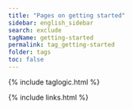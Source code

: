 ```yaml
---
title: "Pages on getting started"
sidebar: english_sidebar
search: exclude
tagName: getting-started
permalink: tag_getting-started
folder: tags
toc: false
---
```

{% include taglogic.html %}

{% include links.html %}
